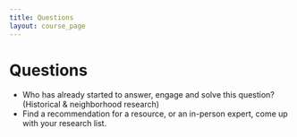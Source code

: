 ```yaml
---
title: Questions
layout: course_page
---
```

# Questions

- Who has already started to answer, engage and solve this question? (Historical & neighborhood research)
- Find a recommendation for a resource, or an in-person expert, come up with your research list. 
